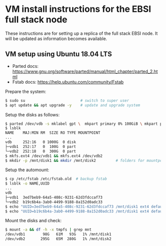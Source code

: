 # VM install instructions for the EBSI full stack node

These instructions are for setting up a replica of the full stack EBSI node. It will be updated as information becomes available.

## VM setup using Ubuntu 18.04 LTS

* Parted docs: https://www.gnu.org/software/parted/manual/html_chapter/parted_2.html
* Fstab docs: https://help.ubuntu.com/community/Fstab


Prepare the system:
```bash
$ sudo su                         # switch to super user
$ apt update && apt upgrade -y    # update and upgrade system
```
Setup the disks as follows:

```bash
$ parted /dev/vdb -s mklabel gpt \  mkpart primary 0% 100GiB \ mkpart primary 100GiB 400GiB
$ lsblk
NAME    MAJ:MIN RM  SIZE RO TYPE MOUNTPOINT
...
vdb     252:16   0 1000G  0 disk
├─vdb1  252:17   0  100G  0 part
└─vdb2  252:18   0  300G  0 part
$ mkfs.ext4 /dev/vdb1 && mkfs.ext4 /dev/vdb2
$ mkdir -p /mnt/disk1 && mkdir /mnt/disk2         # folders for mountpoint
```
Setup the automount:

```bash
$ cp /etc/fstab /etc/fstab.old  # backup fstab
$ lsblk -o NAME,UUID
...
vdb
├─vdb1  3ed7beb9-64a5-408c-9231-62d3fdccaf73
└─vdb2  b19c6b4a-3ab0-4499-9188-8a152d0adc33
$ echo "UUID=3ed7beb9-64a5-408c-9231-62d3fdccaf73 /mnt/disk1 ext4 defaults 0 0" >> /etc/fstab
$ echo "UUID=b19c6b4a-3ab0-4499-9188-8a152d0adc33 /mnt/disk1 ext4 defaults 0 0" >> /etc/fstab
```
Mount the disks and check:
```bash
$ mount -a && df -h -x tmpfs | grep mnt
/dev/vdb1        98G   61M   93G   1% /mnt/disk1
/dev/vdb2       295G   65M  280G   1% /mnt/disk2
```
